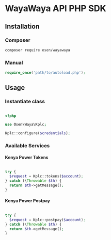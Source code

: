 # WayaWaya API PHP SDK

## Installation
### Composer
```bash
composer require osen/wayawaya
```

### Manual
```php
require_once('path/to/autoload.php');
```

## Usage
### Instantiate class

```php

<?php

use Osen\Waya\Kplc;

Kplc::configure($credentials);
```

### Available Services
#### Kenya Power Tokens

```php

try {
  $request = Kplc::tokens($account);
} catch (\Throwable $th) {
  return $th->getMessage();
}
```


#### Kenya Power Postpay

```php

try {
  $request = Kplc::postpay($account);
} catch (\Throwable $th) {
  return $th->getMessage();
}
```

